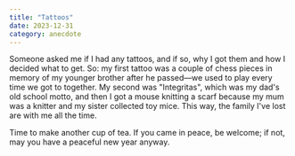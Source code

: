 ```yaml
---
title: "Tattoos"
date: 2023-12-31
category: anecdote
---
```


Someone asked me if I had any tattoos,
and if so,
why I got them and how I decided what to get.
So:
my first tattoo was a couple of chess pieces in memory of my younger brother
after he passed—we used to play every time we got to together.
My second was "Integritas",
which was my dad's old school motto,
and then I got a mouse knitting a scarf because my mum was a knitter and my sister collected toy mice.
This way,
the family I've lost are with me all the time.

Time to make another cup of tea.
If you came in peace, be welcome;
if not,
may you have a peaceful new year anyway.
